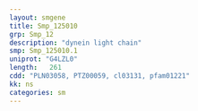 ```yaml
---
layout: smgene
title: Smp_125010
grp: Smp_12
description: "dynein light chain"
smp: Smp_125010.1
uniprot: "G4LZL0"
length:   261
cdd: "PLN03058, PTZ00059, cl03131, pfam01221"
kk: ns
categories: sm
---
```

